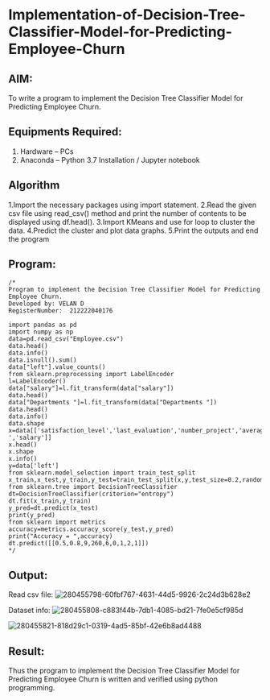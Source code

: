 # Implementation-of-Decision-Tree-Classifier-Model-for-Predicting-Employee-Churn

## AIM:
To write a program to implement the Decision Tree Classifier Model for Predicting Employee Churn.

## Equipments Required:
1. Hardware – PCs
2. Anaconda – Python 3.7 Installation / Jupyter notebook

## Algorithm
1.Import the necessary packages using import statement.
2.Read the given csv file using read_csv() method and print the number of contents to be displayed using df.head().
3.Import KMeans and use for loop to cluster the data.
4.Predict the cluster and plot data graphs.
5.Print the outputs and end the program

## Program:
```
/*
Program to implement the Decision Tree Classifier Model for Predicting Employee Churn.
Developed by: VELAN D
RegisterNumber:  212222040176

import pandas as pd
import numpy as np
data=pd.read_csv("Employee.csv")
data.head()
data.info()
data.isnull().sum()
data["left"].value_counts()
from sklearn.preprocessing import LabelEncoder
l=LabelEncoder()
data["salary"]=l.fit_transform(data["salary"])
data.head()
data["Departments "]=l.fit_transform(data["Departments "])
data.head()
data.info()
data.shape
x=data[['satisfaction_level','last_evaluation','number_project','average_montly_hours','time_spend_company','Work_accident','promotion_last_5years','Departments ','salary']]
x.head()
x.shape
x.info()
y=data['left']
from sklearn.model_selection import train_test_split
x_train,x_test,y_train,y_test=train_test_split(x,y,test_size=0.2,random_state=100)
from sklearn.tree import DecisionTreeClassifier
dt=DecisionTreeClassifier(criterion="entropy")
dt.fit(x_train,y_train)
y_pred=dt.predict(x_test)
print(y_pred)
from sklearn import metrics
accuracy=metrics.accuracy_score(y_test,y_pred)
print("Accuracy = ",accuracy)
dt.predict([[0.5,0.8,9,260,6,0,1,2,1]])
*/
```

## Output:

Read csv file:
![280455798-60fbf767-4631-44d5-9926-2c24d3b628e2](https://github.com/VELANDHANANJAYAN/Implementation-of-Decision-Tree-Classifier-Model-for-Predicting-Employee-Churn/assets/119405038/c5981d3c-e076-4d1f-8170-b5027b954bd2)

Dataset info:
![280455808-c883f44b-7db1-4085-bd21-7fe0e5cf985d](https://github.com/VELANDHANANJAYAN/Implementation-of-Decision-Tree-Classifier-Model-for-Predicting-Employee-Churn/assets/119405038/a9a4491d-b8c5-408a-b580-ab8a150d451f)

![280455821-818d29c1-0319-4ad5-85bf-42e6b8ad4488](https://github.com/VELANDHANANJAYAN/Implementation-of-Decision-Tree-Classifier-Model-for-Predicting-Employee-Churn/assets/119405038/355d890f-3070-4bb2-8aff-a0329c977289)



## Result:
Thus the program to implement the  Decision Tree Classifier Model for Predicting Employee Churn is written and verified using python programming.
